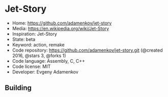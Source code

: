 # Jet-Story

- Home: https://github.com/adamenkov/jet-story
- Media: https://en.wikipedia.org/wiki/Jet-Story
- Inspiration: Jet-Story
- State: beta
- Keyword: action, remake
- Code repository: https://github.com/adamenkov/jet-story.git (@created 2016, @stars 3, @forks 1)
- Code language: Assembly, C, C++
- Code license: MIT
- Developer: Evgeny Adamenkov

## Building
